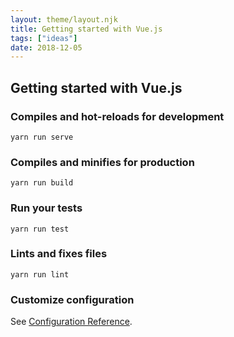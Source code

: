 ```yaml
---
layout: theme/layout.njk
title: Getting started with Vue.js
tags: ["ideas"]
date: 2018-12-05
---
```


## Getting started with Vue.js

### Compiles and hot-reloads for development

```
yarn run serve
```

### Compiles and minifies for production

```
yarn run build
```

### Run your tests

```
yarn run test
```

### Lints and fixes files

```
yarn run lint
```

### Customize configuration

See [Configuration Reference](https://cli.vuejs.org/config/).
